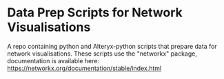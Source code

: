 # Data Prep Scripts for Network Visualisations
A repo containing python and Alteryx-python scripts that prepare data for network visualisations.
These scripts use the "networkx" package, documentation is available here: https://networkx.org/documentation/stable/index.html
